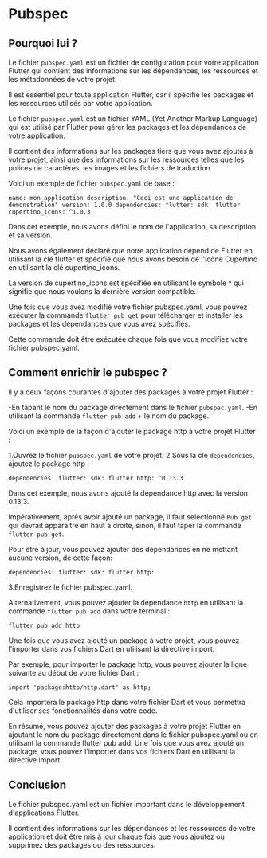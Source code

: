 # Pubspec


## Pourquoi lui ?

Le fichier `pubspec.yaml` est un fichier de configuration pour votre application Flutter qui contient des informations sur les dépendances, les ressources et les métadonnées de votre projet. 

Il est essentiel pour toute application Flutter, car il spécifie les packages et les ressources utilisés par votre application.

Le fichier `pubspec.yaml` est un fichier YAML (Yet Another Markup Language) qui est utilisé par Flutter pour gérer les packages et les dépendances de votre application. 

Il contient des informations sur les packages tiers que vous avez ajoutés à votre projet, ainsi que des informations sur les ressources telles que les polices de caractères, les images et les fichiers de traduction.

Voici un exemple de fichier `pubspec.yaml` de base :

`name: mon_application
description: "Ceci est une application de démonstration"
version: 1.0.0
dependencies:
    flutter:
        sdk: flutter
    cupertino_icons: ^1.0.3`


Dans cet exemple, nous avons défini le nom de l'application, sa description et sa version. 

Nous avons également déclaré que notre application dépend de Flutter en utilisant la clé flutter et spécifié que nous avons besoin de l'icône Cupertino en utilisant la clé cupertino_icons. 

La version de cupertino_icons est spécifiée en utilisant le symbole ^ qui signifie que nous voulons la dernière version compatible.

Une fois que vous avez modifié votre fichier pubspec.yaml, vous pouvez exécuter la commande `flutter pub get` pour télécharger et installer les packages et les dépendances que vous avez spécifiés. 

Cette commande doit être exécutée chaque fois que vous modifiez votre fichier pubspec.yaml.


## Comment enrichir le pubspec ?

Il y a deux façons courantes d'ajouter des packages à votre projet Flutter :

-En tapant le nom du package directement dans le fichier `pubspec.yaml`.
-En utilisant la commande `flutter pub add` + le nom du package.


Voici un exemple de la façon d'ajouter le package http à votre projet Flutter :

1.Ouvrez le fichier `pubspec.yaml` de votre projet.
2.Sous la clé `dependencies`, ajoutez le package http :

`dependencies:
    flutter:
        sdk: flutter
    http: ^0.13.3`

Dans cet exemple, nous avons ajouté la dépendance http avec la version 0.13.3.

Impérativement, après avoir ajouté un package, il faut selectionné `Pub get` qui devrait apparaitre en haut à droite, sinon, il faut taper la commande `flutter pub get`.

Pour être à jour, vous pouvez ajouter des dépendances en ne mettant aucune version, de cette façon:

`dependencies:
    flutter:
        sdk: flutter
    http:`

3.Enregistrez le fichier pubspec.yaml.

Alternativement, vous pouvez ajouter la dépendance `http` en utilisant la commande `flutter pub add` dans votre terminal :


`flutter pub add http`

Une fois que vous avez ajouté un package à votre projet, vous pouvez l'importer dans vos fichiers Dart en utilisant la directive import. 

Par exemple, pour importer le package http, vous pouvez ajouter la ligne suivante au début de votre fichier Dart :

`import 'package:http/http.dart' as http;`

Cela importera le package http dans votre fichier Dart et vous permettra d'utiliser ses fonctionnalités dans votre code.

En résumé, vous pouvez ajouter des packages à votre projet Flutter en ajoutant le nom du package directement dans le fichier pubspec.yaml ou en utilisant la commande flutter pub add. Une fois que vous avez ajouté un package, vous pouvez l'importer dans vos fichiers Dart en utilisant la directive import.


## Conclusion

Le fichier pubspec.yaml est un fichier important dans le développement d'applications Flutter. 

Il contient des informations sur les dépendances et les ressources de votre application et doit être mis à jour chaque fois que vous ajoutez ou supprimez des packages ou des ressources.

